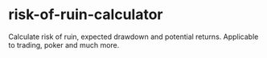 # risk-of-ruin-calculator
Calculate risk of ruin, expected drawdown and potential returns. Applicable to trading, poker and much more.  
